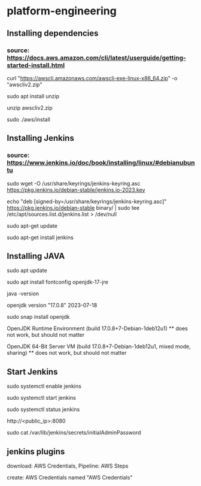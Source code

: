 # platform-engineering

## Installing dependencies
### source: https://docs.aws.amazon.com/cli/latest/userguide/getting-started-install.html

curl "https://awscli.amazonaws.com/awscli-exe-linux-x86_64.zip" -o "awscliv2.zip"

sudo apt install unzip

unzip awscliv2.zip

sudo ./aws/install



## Installing Jenkins
### source: https://www.jenkins.io/doc/book/installing/linux/#debianubuntu

sudo wget -O /usr/share/keyrings/jenkins-keyring.asc https://pkg.jenkins.io/debian-stable/jenkins.io-2023.key

echo "deb [signed-by=/usr/share/keyrings/jenkins-keyring.asc]" https://pkg.jenkins.io/debian-stable binary/ | sudo tee /etc/apt/sources.list.d/jenkins.list > /dev/null

sudo apt-get update

sudo apt-get install jenkins



## Installing JAVA

sudo apt update

sudo apt install fontconfig openjdk-17-jre

java -version

openjdk version "17.0.8" 2023-07-18

sudo snap install openjdk

OpenJDK Runtime Environment (build 17.0.8+7-Debian-1deb12u1)
** does not work, but should not matter

OpenJDK 64-Bit Server VM (build 17.0.8+7-Debian-1deb12u1, mixed mode, sharing)
** does not work, but should not matter



## Start Jenkins

sudo systemctl enable jenkins

sudo systemctl start jenkins

sudo systemctl status jenkins

http://<public_ip>:8080

sudo cat /var/lib/jenkins/secrets/initialAdminPassword



## jenkins plugins

download: AWS Credentials, Pipeline: AWS Steps

create: AWS Credentials named "AWS Credentials"
